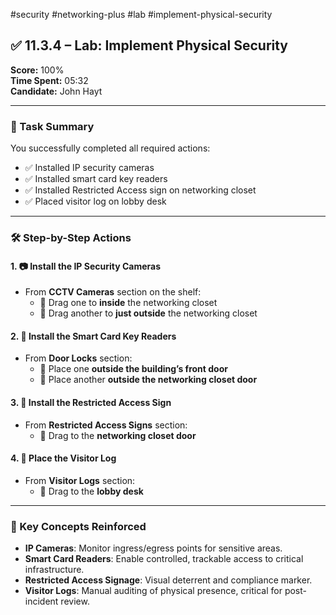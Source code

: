 #security #networking-plus #lab #implement-physical-security 

## ✅ 11.3.4 – Lab: Implement Physical Security

**Score:** 100%  
**Time Spent:** 05:32  
**Candidate:** John Hayt

---

### 🎯 Task Summary

You successfully completed all required actions:

- ✅ Installed IP security cameras
- ✅ Installed smart card key readers
- ✅ Installed Restricted Access sign on networking closet
- ✅ Placed visitor log on lobby desk

---

### 🛠️ Step-by-Step Actions

#### 1. 📷 Install the IP Security Cameras
- From **CCTV Cameras** section on the shelf:
  - 📍 Drag one to **inside** the networking closet
  - 📍 Drag another to **just outside** the networking closet

#### 2. 🔐 Install the Smart Card Key Readers
- From **Door Locks** section:
  - 📍 Place one **outside the building’s front door**
  - 📍 Place another **outside the networking closet door**

#### 3. 🚪 Install the Restricted Access Sign
- From **Restricted Access Signs** section:
  - 📍 Drag to the **networking closet door**

#### 4. 📝 Place the Visitor Log
- From **Visitor Logs** section:
  - 📍 Drag to the **lobby desk**

---

### 🧠 Key Concepts Reinforced

- **IP Cameras**: Monitor ingress/egress points for sensitive areas.
- **Smart Card Readers**: Enable controlled, trackable access to critical infrastructure.
- **Restricted Access Signage**: Visual deterrent and compliance marker.
- **Visitor Logs**: Manual auditing of physical presence, critical for post-incident review.

